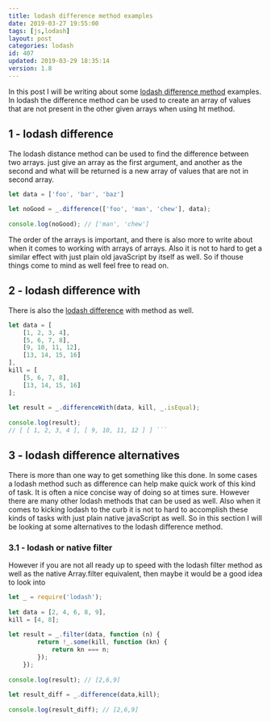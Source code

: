 ```yaml
---
title: lodash difference method examples
date: 2019-03-27 19:55:00
tags: [js,lodash]
layout: post
categories: lodash
id: 407
updated: 2019-03-29 18:35:14
version: 1.8
---
```


In this post I will be writing about some [lodash difference method](https://lodash.com/docs/4.17.11#difference) examples. In lodash the difference method can be used to create an array of values that are not present in the other given arrays when using ht method.

<!-- more -->

## 1 - lodash difference

The lodash distance method can be used to find the difference between two arrays. just give an array as the first argument, and another as the second and what will be returned is a new array of values that are not in second array.

```js
let data = ['foo', 'bar', 'baz']
 
let noGood = _.difference(['foo', 'man', 'chew'], data);
 
console.log(noGood); // ['man', 'chew']
```

The order of the arrays is important, and there is also more to write about when it comes to working with arrays of arrays. Also it is not to hard to get a similar effect with just plain old javaScript by itself as well. So if thouse things come to mind as well feel free to read on.

## 2 - lodash difference with

There is also the [lodash difference](https://lodash.com/docs/4.17.11#differenceWith) with method as well.

```js
let data = [
    [1, 2, 3, 4],
    [5, 6, 7, 8],
    [9, 10, 11, 12],
    [13, 14, 15, 16]
],
kill = [
    [5, 6, 7, 8],
    [13, 14, 15, 16]
];
 
let result = _.differenceWith(data, kill, _.isEqual);
 
console.log(result);
// [ [ 1, 2, 3, 4 ], [ 9, 10, 11, 12 ] ] ```
```

## 3 - lodash difference alternatives

There is more than one way to get something like this done. In some cases a lodash method such as difference can help make quick work of this kind of task. It is often a nice concise way of doing so at times sure. However there are many other lodash methods that can be used as well. Also when it comes to kicking lodash to the curb it is not to hard to accomplish these kinds of tasks with just plain native javaScript as well. So in this section I will be looking at some alternatives to the lodash difference method.

### 3.1 - lodash or native filter

However if you are not all ready up to speed with the lodash filter method as well as the native Array.filter equivalent, then maybe it would be a good idea to look into

```js
let _ = require('lodash');
 
let data = [2, 4, 6, 8, 9],
kill = [4, 8];
 
let result = _.filter(data, function (n) {
        return !_.some(kill, function (kn) {
            return kn === n;
        });
    });
 
console.log(result); // [2,6,9]
 
let result_diff = _.difference(data,kill);
 
console.log(result_diff); // [2,6,9]
```